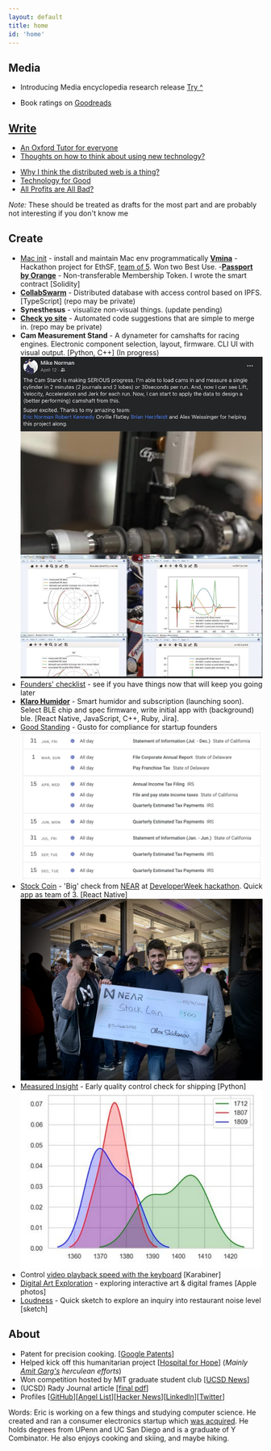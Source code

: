 ```yaml
---
layout: default
title: home
id: 'home'
---
```


## Media 
- Introducing Media encyclopedia research release [Try ^](https://norman.softr.app/media)

- Book ratings on [Goodreads](https://www.goodreads.com/review/list/129122504-eric?shelf=read&sort=date_read&view=reviews)


## [Write](/writings/)
- [An Oxford Tutor for everyone](https://enorm.notion.site/enorm/An-Oxford-Tutor-for-everyone-089f5c929b2849f1a77cdf0fae46c131)
- [Thoughts on how to think about using new technology?](/writings/new_tech.html)
<!-- - [[Draft] - Why contribute to a retirement account?](/writings/retirement.html) -->
<!-- - [[Draft] - About investments and trading](/writings/investing.html) -->
- [Why I think the distributed web is a thing?](/writings/dweb.html)
- [Technology for Good](writings/techmology.html)
- [All Profits are All Bad?](/writings/profit.html)

_Note:_ These should be treated as drafts for the most part and are probably not interesting if you don't know me

## Create

- [Mac init](https://github.com/lifekaizen/mac-init) - install and maintain Mac env programmatically
[**Vmina**](https://ethglobal.com/showcase/vmina-9m938) - Hackathon project for EthSF, [team of 5](https://twitter.com/MinaProtocol/status/1589687918695976961/photo/1). Won two Best Use.
-[**Passport by Orange**](https://passport.orangedao.xyz/) - Non-transferable Membership Token. I wrote the smart contract [Solidity]
- [**CollabSwarm**](https://github.com/collabswarm/collabswarm) - Distributed database with access control based on IPFS. [TypeScript] \(repo may be private\)
- **Synesthesus** - visualize non-visual things. (update pending)
- [**Check yo site**](https://github.com/lifekaizen/check-yo-site) - Automated code suggestions that are simple to merge in. (repo may be private)
- **Cam Measurement Stand** - A dynameter for camshafts for racing engines. Electronic component selection, layout, firmware. CLI UI with visual output. [Python, C++] (In progress)
  ![cam stand and graphs](/assets/img/index/cam_stand.png 'Output graphs.')
- [Founders' checklist](https://github.com/lifekaizen/founders-checklist) - see if you have things now that will keep you going later
- [**Klaro Humidor**](/creations/humidor-app.html) - Smart humidor and subscription (launching soon). Select BLE chip and spec firmware, write initial app with (background) ble. [React Native, JavaScript, C++, Ruby, Jira].
- [Good Standing](https://goodstanding.guide/) - Gusto for compliance for startup founders
  ![view of calendar](/assets/img/index/good_standing_cal.png 'Early version of the compliance calendar.')
- [Stock Coin](https://youtu.be/heBzIqgqkvA) - 'Big' check from [NEAR](https://nearprotocol.com/) at [DeveloperWeek hackathon](https://www.developerweek.com/events/hackathon/). Quick app as team of 3. [React Native]
  ![award ceremony](/assets/img/index/stockcoin_check.jpeg 'Presented with a giant for $500 check by Near.')
- [Measured Insight](/assets/measured_insight.pdf) - Early quality control check for shipping [Python]
  ![frequency distribution](/assets/img/index/mi_freq_dist.png 'Frequency distribution shows clear separation of good and bad items.')
- Control [video playback speed with the keyboard](/creations/video-speed-control.html) [Karabiner]
- [Digital Art Exploration](/creations/digital-art.html) - exploring interactive art & digital frames [Apple photos]
- [Loudness](/creations/loudness.html) - Quick sketch to explore an inquiry into restaurant noise level [sketch]

## About

- Patent for precision cooking. [[Google Patents][2]]
- Helped kick off this humanitarian project [[Hospital for Hope][3]] (_Mainly [Amit Garg's][4] herculean efforts_)
- Won competition hosted by MIT graduate student club [[UCSD News][1]]
- (UCSD) Rady Journal article [[final pdf][6]]
- Profiles [[GitHub](https://github.com/enxyz)][[Angel List](https://angel.co/ericnorman)][[Hacker News](https://news.ycombinator.com/user?id=lifekaizen)][[LinkedIn](https://www.linkedin.com/in/enorm/)][[Twitter](https://twitter.com/enxeth)]

Words: Eric is working on a few things and studying computer science. He created and ran a consumer electronics startup which [was acquired][5]. He holds degrees from UPenn and UC San Diego and is a graduate of Y Combinator. He also enjoys cooking and skiing, and maybe hiking.

[1]: https://ucsdnews.ucsd.edu/feature/rady_school_of_management_students_win_operations_simulation_competition
[2]: https://patents.google.com/patent/US10368395B1/en?oq=US10368395B1
[3]: https://www.hospitalforhope.org/team
[4]: https://www.linkedin.com/in/amgarg
[5]: https://desora.co/
[6]: /assets/publish.pdf
